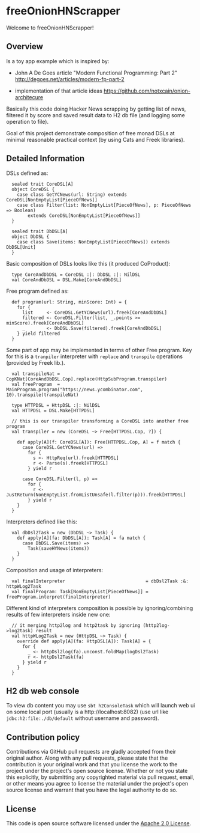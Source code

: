 # freeOnionHNScrapper #

Welcome to freeOnionHNScrapper!

## Overview

Is a toy app example which is inspired by:

- John A De Goes article "Modern Functional Programming: Part 2" http://degoes.net/articles/modern-fp-part-2

- implementation of that article ideas https://github.com/notxcain/onion-architecure

Basically this code doing Hacker News scrapping by getting list of news,
filtered it by score and saved result data to H2 db file (and logging some operation to file).

Goal of this project demonstrate composition of free monad DSLs at minimal reasonable practical context
(by using Cats and Freek libraries).

## Detailed Information

DSLs defined as:

```
  sealed trait CoreDSL[A]
  object CoreDSL {
    case class GetYCNews(url: String) extends CoreDSL[NonEmptyList[PieceOfNews]]
    case class Filter(list: NonEmptyList[PieceOfNews], p: PieceOfNews => Boolean)
        extends CoreDSL[NonEmptyList[PieceOfNews]]
  }

  sealed trait DbDSL[A]
  object DbDSL {
    case class Save(items: NonEmptyList[PieceOfNews]) extends DbDSL[Unit]
  }
```

Basic composition of DSLs looks like this (it produced CoProduct):

```
  type CoreAndDbDSL = CoreDSL :|: DbDSL :|: NilDSL
  val CoreAndDbDSL = DSL.Make[CoreAndDbDSL]
```

Free program defined as:

```
  def program(url: String, minScore: Int) = {
    for {
      list     <- CoreDSL.GetYCNews(url).freek[CoreAndDbDSL]
      filtered <- CoreDSL.Filter(list, _.points >= minScore).freek[CoreAndDbDSL]
      _        <- DbDSL.Save(filtered).freek[CoreAndDbDSL]
    } yield filtered
  }
```

Some part of app  may be implemented in terms of other Free program. Key for this is a
`tranpiler` interpreter with `replace` and `transpile` operations (provided by Freek lib.).

```
  val transpileNat = CopKNat[CoreAndDbDSL.Cop].replace(HttpSubProgram.transpiler)
  val freeProgram  = MainProgram.program("https://news.ycombinator.com", 10).transpile(transpileNat)

  type HTTPDSL = HttpDSL :|: NilDSL
  val HTTPDSL = DSL.Make[HTTPDSL]

  // this is our transpiler transforming a CoreDSL into another free program
  val transpiler = new (CoreDSL ~> Free[HTTPDSL.Cop, ?]) {

    def apply[A](f: CoreDSL[A]): Free[HTTPDSL.Cop, A] = f match {
      case CoreDSL.GetYCNews(url) =>
        for {
          s <- HttpReq(url).freek[HTTPDSL]
          r <- Parse(s).freek[HTTPDSL]
        } yield r

      case CoreDSL.Filter(l, p) =>
        for {
          r <- JustReturn(NonEmptyList.fromListUnsafe(l.filter(p))).freek[HTTPDSL]
        } yield r
    }
  }
```

Interpreters defined like this:

```
  val dbDsl2Task = new (DbDSL ~> Task) {
    def apply[A](fa: DbDSL[A]): Task[A] = fa match {
      case DbDSL.Save(items) =>
        Task(saveHYNews(items))
    }
  }
```

Composition and usage of interpreters:

```
  val finalInterpreter                              = dbDsl2Task :&: httpWLog2Task
  val finalProgram: Task[NonEmptyList[PieceOfNews]] = freeProgram.interpret(finalInterpreter)
```

Different kind of interpreters composition is possible by ignoring/combining results of few interpreters inside new one:

```
  // it merging http2log and http2task by ignoring (http2log->log2task) result
  val httpWLog2Task = new (HttpDSL ~> Task) {
    override def apply[A](fa: HttpDSL[A]): Task[A] = {
      for {
        _ <- httpDsl2log(fa).unconst.foldMap(logDsl2Task)
        r <- httpDsl2Task(fa)
      } yield r
    }
  }
```

## H2 db web console

To view db content you may use ```sbt h2ConsoleTask``` which will launch web ui on some local port
(usually is a http://localhost:8082)
(use url like ```jdbc:h2:file:./db/default``` without username and password).

## Contribution policy ##

Contributions via GitHub pull requests are gladly accepted from their original author. Along with any pull requests, please state that the contribution is your original work and that you license the work to the project under the project's open source license. Whether or not you state this explicitly, by submitting any copyrighted material via pull request, email, or other means you agree to license the material under the project's open source license and warrant that you have the legal authority to do so.

## License ##

This code is open source software licensed under the [Apache 2.0 License](http://www.apache.org/licenses/LICENSE-2.0).
